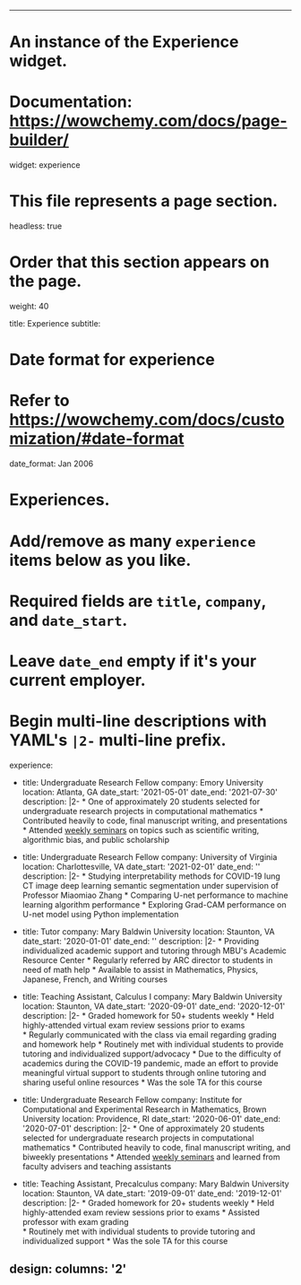 

---
# An instance of the Experience widget.
# Documentation: https://wowchemy.com/docs/page-builder/
widget: experience

# This file represents a page section.
headless: true

# Order that this section appears on the page.
weight: 40

title: Experience
subtitle:

# Date format for experience
#   Refer to https://wowchemy.com/docs/customization/#date-format
date_format: Jan 2006

# Experiences.
#   Add/remove as many `experience` items below as you like.
#   Required fields are `title`, `company`, and `date_start`.
#   Leave `date_end` empty if it's your current employer.
#   Begin multi-line descriptions with YAML's `|2-` multi-line prefix.
experience:

  - title: Undergraduate Research Fellow
    company: Emory University
    location: Atlanta, GA
    date_start: '2021-05-01'
    date_end: '2021-07-30'
    description: |2-
        * One of approximately 20 students selected for undergraduate research projects in computational mathematics 
        * Contributed heavily to code, final manuscript writing, and presentations 
        * Attended [weekly seminars](http://www.math.emory.edu/site/cmds-reuret/summer2021/) on topics such as scientific writing, algorithmic bias, and public scholarship 

  - title: Undergraduate Research Fellow
    company: University of Virginia
    location: Charlottesville, VA
    date_start: '2021-02-01'
    date_end: ''
    description: |2-
        * Studying interpretability methods for COVID-19 lung CT image deep learning semantic segmentation under supervision of Professor Miaomiao Zhang 
        * Comparing U-net performance to machine learning algorithm performance
        * Exploring Grad-CAM performance on U-net model using Python implementation
    
    
  - title: Tutor
    company: Mary Baldwin University 
    location: Staunton, VA
    date_start: '2020-01-01'
    date_end: ''
    description: |2-
        * Providing individualized academic support and tutoring through MBU's Academic Resource Center
        * Regularly referred by ARC director to students in need of math help
        * Available to assist in Mathematics, Physics, Japanese, French, and Writing courses

  - title: Teaching Assistant, Calculus I
    company: Mary Baldwin University
    location: Staunton, VA
    date_start: '2020-09-01'
    date_end: '2020-12-01'
    description: |2-
        * Graded homework for 50+ students weekly 
        * Held highly-attended virtual exam review sessions prior to exams  
        * Regularly communicated with the class via email regarding grading and homework help 
        * Routinely met with individual students to provide tutoring and individualized support/advocacy 
        * Due to the difficulty of academics during the COVID-19 pandemic, made an effort to provide meaningful virtual support to students through online tutoring and sharing useful online resources 
        * Was the sole TA for this course 
    
  - title: Undergraduate Research Fellow
    company: Institute for Computational and Experimental Research in Mathematics, Brown University
    location: Providence, RI
    date_start: '2020-06-01'
    date_end: '2020-07-01'
    description: |2-
        * One of approximately 20 students selected for undergraduate research projects in computational mathematics 
        * Contributed heavily to code, final manuscript writing, and biweekly presentations 
        * Attended [weekly seminars](https://icerm.brown.edu/summerug/2020/#summerschedule) and learned from faculty advisers and teaching assistants 
    
        
  - title: Teaching Assistant, Precalculus
    company: Mary Baldwin University
    location: Staunton, VA
    date_start: '2019-09-01'
    date_end: '2019-12-01'
    description: |2-
        * Graded homework for 20+ students weekly 
        * Held highly-attended exam review sessions prior to exams 
        * Assisted professor with exam grading   
        * Routinely met with individual students to provide tutoring and individualized support 
        * Was the sole TA for this course   

design:
  columns: '2'
---

